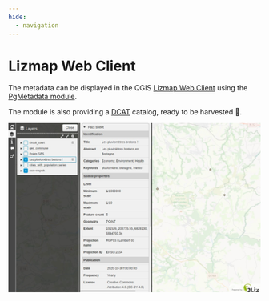 ```yaml
---
hide:
  - navigation
---
```


# Lizmap Web Client

The metadata can be displayed in the QGIS [Lizmap Web Client](https://github.com/3liz/lizmap-web-client/)
using the [PgMetadata module](https://github.com/3liz/lizmap-pgmetadata-module).

The module is also providing a [DCAT](https://en.wikipedia.org/wiki/Data_Catalog_Vocabulary) catalog, ready to
be harvested 🚀.

![module](media/lizmap_module.jpeg)
